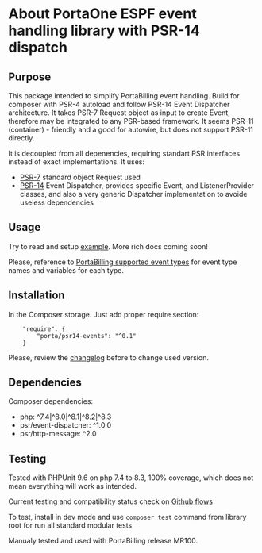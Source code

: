 # About PortaOne ESPF event handling library with PSR-14 dispatch

## Purpose

This package intended to simplify PortaBilling event handling. Build for composer with PSR-4 autoload and follow PSR-14 Event Dispatcher architecture. It takes PSR-7 Request object as input to create Event, therefore may be integrated to any PSR-based framework. It seems PSR-11 (container) - friendly and a good for autowire, but does not support PSR-11 directly.

It is decoupled from all depenencies, requiring standart PSR interfaces instead of exact implementations. It uses:
- [PSR-7](https://www.php-fig.org/psr/psr-7) standard object Request used
- [PSR-14](https://www.php-fig.org/psr/psr-14) Event Dispatcher, provides specific Event, and ListenerProvider classes, and also a very generic Dispatcher implementation to avoide useless dependencies

## Usage
Try to read and setup [example](https://github.com/portabilling/psr14-events/tree/master/example). More rich docs coming soon!

Please, reference to [PortaBilling supported event types](https://docs.portaone.com/docs/mr105-provisioning-via-webhooks?topic=supported-event-types) for event type names and variables for each type.

## Installation
In the Composer storage. Just add proper require section:
```
    "require": {
        "porta/psr14-events": "^0.1"
    }
```
Please, review the [changelog](https://github.com/portabilling/psr14-events/blob/master/CHANGELOG.MD) before to change used version.

## Dependencies
Composer dependencies:
- php: ^7.4|^8.0|^8.1|^8.2|^8.3
- psr/event-dispatcher: ^1.0.0
- psr/http-message: ^2.0

## Testing
Tested with PHPUnit 9.6 on php 7.4 to 8.3, 100% coverage, which does not mean everything will work as intended.

Current testing and compatibility status check on [Github flows](https://github.com/portabilling/psr14-events/actions/workflows/Compatibility.yml)

To test, install in dev mode and use `composer test` command from library root for run all standard modular tests

Manualy tested and used with PortaBilling release MR100.